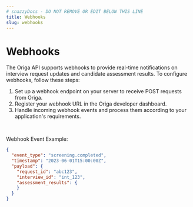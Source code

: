 ```yaml
---
# snazzyDocs - DO NOT REMOVE OR EDIT BELOW THIS LINE
title: Webhooks
slug: webhooks
---
```

# Webhooks

The Origa API supports webhooks to provide real-time notifications on interview request updates and candidate assessment results. To configure webhooks, follow these steps:

1.  Set up a webhook endpoint on your server to receive POST requests from Origa.
2.  Register your webhook URL in the Origa developer dashboard.
3.  Handle incoming webhook events and process them according to your application's requirements.

<br />

Webhook Event Example:

```json
{
  "event_type": "screening.completed",
  "timestamp": "2023-06-01T15:00:00Z",
  "payload": {
    "request_id": "abc123",
    "interview_id": "int_123",
    "assessment_results": {
    }
  }
}
```